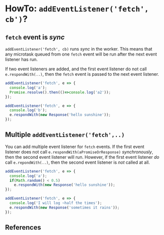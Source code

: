 # HowTo: `addEventListener('fetch', cb')`?

## `fetch` event is *sync*

`addEventListener('fetch', cb)` runs *sync* in the worker. This means that any microtask queued from one `fetch` event will be run after the next event listener has run.

If two event listeners are added, and the first event listener do not call `e.respondWith(..)`, then the `fetch` event is passed to the next event listener.

```javascript
addEventListener('fetch', e => {
  console.log('a');
  Promise.resolve().then(()=>console.log('a2'));
});

addEventListener('fetch', e => {
  console.log('b');
  e.respondWith(new Response('hello sunshine'));
});
```

## Multiple `addEventListener('fetch',..)`
                                         
You can add multiple event listener for `fetch` events. If the first event listener does not call `e.respondWith(aPromiseOrResponse)` *synchronously*, then the second event listener will run. However, if the first event listener *do* call `e.repondWith(..)`, then the second event listener is *not* called at all.

```javascript
addEventListener('fetch', e => {
  console.log('a');
  if(Math.random() < 0.5)
    e.respondWith(new Response('hello sunshine'));
});

addEventListener('fetch', e => {
  console.log('I will log ~half the times');
  e.respondWith(new Response('sometimes it rains'));
});
```

## References